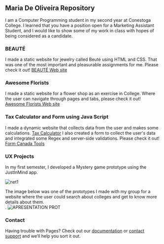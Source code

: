 ##  Maria De Oliveira Repository 

I am a Computer Programming student in my second year at Conestoga College. I learned that you have a position open for a Marketing Assistant Student, and I would like to show some of my work in class with hopes of being considered as a candidate.    

### BEAUTÉ

I made a static website for jewelry called Beuté using HTML and CSS. That was one of the most important and pleasurable assignments for me. Please check it out! [BEAUTÉ Web site ](https://mariawaleskaoliver.github.io/skyline/)


### Awesome Florists 

I made a static website for a flower shop as an exercise in College. Where the user can navigate through pages and tabs, please check it out! [Awesome Florists Web site]( https://mariawaleskaoliver.github.io/Awesomeflorists/)

### Tax Calculator and Form using Java Script 

I made a dynamic website that collects data from the user and makes some calculations. [Tax Calculator]( https://mariawaleskaoliver.github.io/java3/) I also created a form to collect the user's data and integrated some Regex and server-side validations. Please check it out! [Form Canada Tools]( https://mariawaleskaoliver.github.io/java2/)

### UX Projects 
In my first semester, I developed a Mystery game prototype using the JustInMind app. 

![net1](https://user-images.githubusercontent.com/102097554/178344449-5d542aea-ef1a-43f6-99cb-7f790a6deb50.png)


The image below was one of the prototypes I made with my group for a website where the user could search about colleges and get to know more details about them.   
.
![APRESENTATION PROT](https://user-images.githubusercontent.com/102097554/178342445-9b97b00b-3df5-49e9-b9cc-64af00443969.png)


### Contact

Having trouble with Pages? Check out our [documentation](https://docs.github.com/categories/github-pages-basics/) or [contact support](https://support.github.com/contact) and we’ll help you sort it out.
